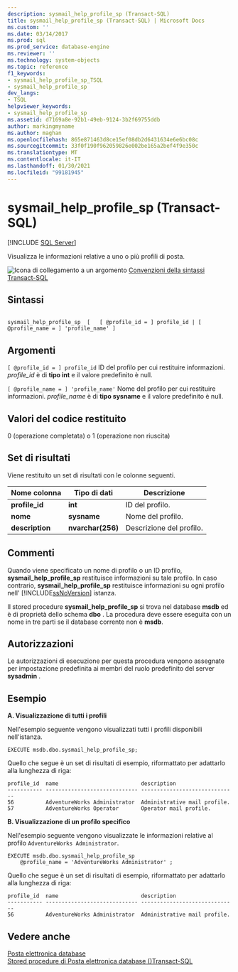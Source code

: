 ```yaml
---
description: sysmail_help_profile_sp (Transact-SQL)
title: sysmail_help_profile_sp (Transact-SQL) | Microsoft Docs
ms.custom: ''
ms.date: 03/14/2017
ms.prod: sql
ms.prod_service: database-engine
ms.reviewer: ''
ms.technology: system-objects
ms.topic: reference
f1_keywords:
- sysmail_help_profile_sp_TSQL
- sysmail_help_profile_sp
dev_langs:
- TSQL
helpviewer_keywords:
- sysmail_help_profile_sp
ms.assetid: d7169a8e-92b1-49eb-9124-3b2f69755ddb
author: markingmyname
ms.author: maghan
ms.openlocfilehash: 865e871463d8ce15ef08db2d6431634e6e6bc08c
ms.sourcegitcommit: 33f0f190f962059826e002be165a2bef4f9e350c
ms.translationtype: MT
ms.contentlocale: it-IT
ms.lasthandoff: 01/30/2021
ms.locfileid: "99181945"
---
```

# <a name="sysmail_help_profile_sp-transact-sql"></a>sysmail_help_profile_sp (Transact-SQL)
[!INCLUDE [SQL Server](../../includes/applies-to-version/sqlserver.md)]

  Visualizza le informazioni relative a uno o più profili di posta.  
  
 ![Icona di collegamento a un argomento](../../database-engine/configure-windows/media/topic-link.gif "Icona di collegamento a un argomento") [Convenzioni della sintassi Transact-SQL](../../t-sql/language-elements/transact-sql-syntax-conventions-transact-sql.md)  
  
## <a name="syntax"></a>Sintassi  
  
```  
  
sysmail_help_profile_sp  [   [ @profile_id = ] profile_id | [ @profile_name = ] 'profile_name' ]  
```  
  
## <a name="arguments"></a>Argomenti  
`[ @profile_id = ] profile_id` ID del profilo per cui restituire informazioni. *profile_id* è di **tipo int** e il valore predefinito è null.  
  
`[ @profile_name = ] 'profile_name'` Nome del profilo per cui restituire informazioni. *profile_name* è di **tipo sysname** e il valore predefinito è null.  
  
## <a name="return-code-values"></a>Valori del codice restituito  
 0 (operazione completata) o 1 (operazione non riuscita)  
  
## <a name="result-sets"></a>Set di risultati  
 Viene restituito un set di risultati con le colonne seguenti.  
  
| Nome colonna | Tipo di dati | Descrizione |
| ----------- | --------- | ----------- |
|**profile_id**|**int**|ID del profilo.|  
|**nome**|**sysname**|Nome del profilo.|  
|**description**|**nvarchar(256)**|Descrizione del profilo.|  
  
## <a name="remarks"></a>Commenti  
 Quando viene specificato un nome di profilo o un ID profilo, **sysmail_help_profile_sp** restituisce informazioni su tale profilo. In caso contrario, **sysmail_help_profile_sp** restituisce informazioni su ogni profilo nell' [!INCLUDE[ssNoVersion](../../includes/ssnoversion-md.md)] istanza.  
  
 Il stored procedure **sysmail_help_profile_sp** si trova nel database **msdb** ed è di proprietà dello schema **dbo** . La procedura deve essere eseguita con un nome in tre parti se il database corrente non è **msdb**.  
  
## <a name="permissions"></a>Autorizzazioni  
 Le autorizzazioni di esecuzione per questa procedura vengono assegnate per impostazione predefinita ai membri del ruolo predefinito del server **sysadmin** .  
  
## <a name="examples"></a>Esempio  
 **A. Visualizzazione di tutti i profili**  
  
 Nell'esempio seguente vengono visualizzati tutti i profili disponibili nell'istanza.  
  
```  
EXECUTE msdb.dbo.sysmail_help_profile_sp;  
```  
  
 Quello che segue è un set di risultati di esempio, riformattato per adattarlo alla lunghezza di riga:  
  
```  
profile_id  name                          description  
----------- ----------------------------- ------------------------------  
56          AdventureWorks Administrator  Administrative mail profile.    
57          AdventureWorks Operator       Operator mail profile.          
```  
  
 **B. Visualizzazione di un profilo specifico**  
  
 Nell'esempio seguente vengono visualizzate le informazioni relative al profilo `AdventureWorks Administrator`.  
  
```  
EXECUTE msdb.dbo.sysmail_help_profile_sp  
    @profile_name = 'AdventureWorks Administrator' ;  
```  
  
 Quello che segue è un set di risultati di esempio, riformattato per adattarlo alla lunghezza di riga:  
  
```  
profile_id  name                          description  
----------- ----------------------------- ------------------------------  
56          AdventureWorks Administrator  Administrative mail profile.    
```  
  
## <a name="see-also"></a>Vedere anche  
 [Posta elettronica database](../../relational-databases/database-mail/database-mail.md)   
 [Stored procedure di Posta elettronica database &#40;&#41;Transact-SQL ](../../relational-databases/system-stored-procedures/database-mail-stored-procedures-transact-sql.md)  
  
  
